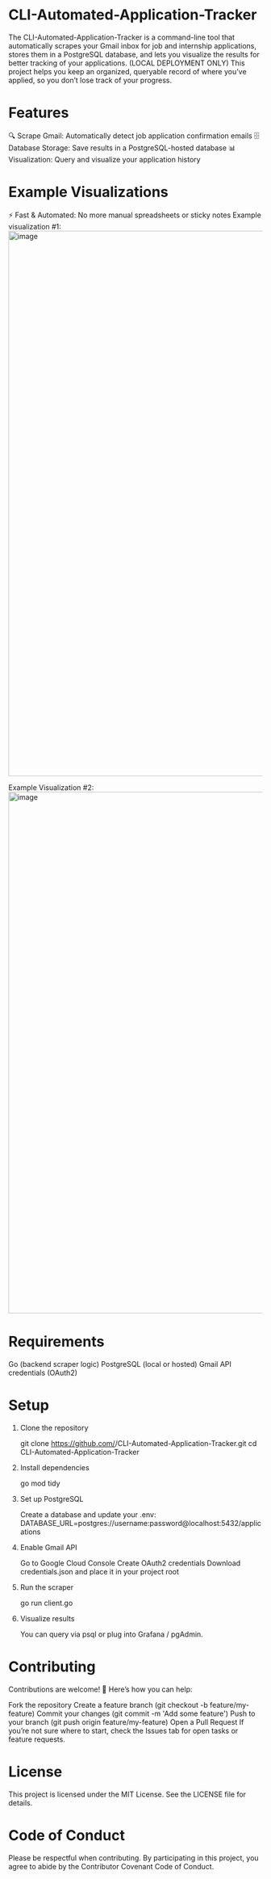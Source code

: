 # CLI-Automated-Application-Tracker

The CLI-Automated-Application-Tracker is a command-line tool that automatically scrapes your Gmail inbox for job and internship applications, stores them in a PostgreSQL database, and lets you visualize the results for better tracking of your applications. (LOCAL DEPLOYMENT ONLY)
This project helps you keep an organized, queryable record of where you’ve applied, so you don’t lose track of your progress.

# Features

🔍 Scrape Gmail: Automatically detect job application confirmation emails
🗄 Database Storage: Save results in a PostgreSQL-hosted database
📊 Visualization: Query and visualize your application history

# Example Visualizations

⚡ Fast & Automated: No more manual spreadsheets or sticky notes
Example visualization #1:
<img width="1814" height="1080" alt="image" src="https://github.com/user-attachments/assets/8f90cc7d-b1e1-42a3-bc5e-9b90a2927fe0" />

Example Visualization #2:
<img width="1513" height="1033" alt="image" src="https://github.com/user-attachments/assets/870ab181-9ead-4dbe-9087-733100a17d0a" />

# Requirements
Go (backend scraper logic)
PostgreSQL (local or hosted)
Gmail API credentials (OAuth2)

# Setup

1. Clone the repository

   git clone https://github.com/<your-username>/CLI-Automated-Application-Tracker.git
   cd CLI-Automated-Application-Tracker


2. Install dependencies

   go mod tidy


3. Set up PostgreSQL
   
   Create a database and update your .env:
   DATABASE_URL=postgres://username:password@localhost:5432/applications


4. Enable Gmail API

   Go to Google Cloud Console
   Create OAuth2 credentials
   Download credentials.json and place it in your project root

5. Run the scraper
   
   go run client.go


6. Visualize results
   
   You can query via psql or plug into Grafana / pgAdmin.

# Contributing

Contributions are welcome! 🎉
Here’s how you can help:

Fork the repository
Create a feature branch (git checkout -b feature/my-feature)
Commit your changes (git commit -m 'Add some feature')
Push to your branch (git push origin feature/my-feature)
Open a Pull Request
If you’re not sure where to start, check the Issues tab for open tasks or feature requests.

# License

This project is licensed under the MIT License. See the LICENSE
 file for details.

# Code of Conduct

Please be respectful when contributing. By participating in this project, you agree to abide by the Contributor Covenant Code of Conduct.
